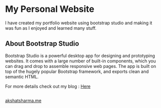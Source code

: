 # My Personal Website

I have created my portfolio website using bootstrap studio and making it was fun as I enjoyed and learned many stuff.

## About Bootstrap Studio

Bootstrap Studio is a powerful desktop app for designing and prototyping websites.
It comes with a large number of built-in components, which you can drag and drop to assemble responsive web pages. The app is built on top of the hugely popular Bootstrap framework, and exports clean and semantic HTML.

For more details check out my blog : [Here](https://akshatsharma24k.medium.com/bootstrap-studio-boom-in-website-development-cd91df5b2ce7)


## 
[akshatsharma.me](https://akshatsharma.me)
